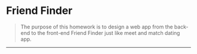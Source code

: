 # Friend Finder

>  The purpose of this homework is to design a web app from the back-end to the front-end Friend Finder just like meet and match dating app.

---------------------------------------------
